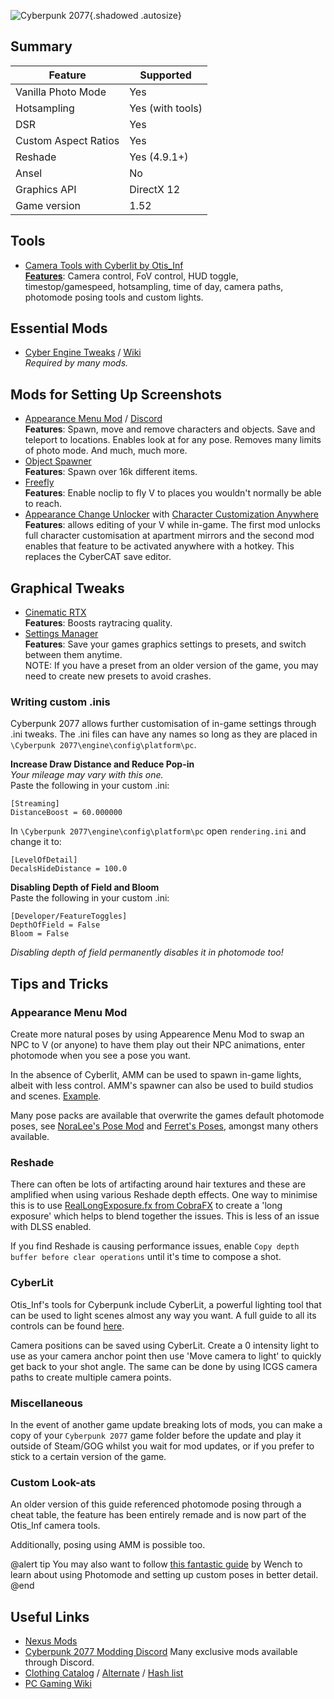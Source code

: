 ![Cyberpunk 2077](Images\cyberpunk2077_header.png "Shot by Lazaro"){.shadowed .autosize}

## Summary

Feature | Supported
--|--
Vanilla Photo Mode | Yes
Hotsampling | Yes (with tools)
DSR | Yes
Custom Aspect Ratios | Yes
Reshade | Yes (4.9.1+)
Ansel | No
Graphics API | DirectX 12
Game version | 1.52
 
## Tools

* [Camera Tools with Cyberlit by Otis_Inf](https://patreon.com/Otis_Inf)   
**[Features](https://opm.fransbouma.com/Cameras/cyberpunk2077.htm)**: Camera control, FoV control, HUD toggle, timestop/gamespeed, hotsampling, time of day, camera paths, photomode posing tools and custom lights.  

## Essential Mods

* [Cyber Engine Tweaks](https://www.nexusmods.com/cyberpunk2077/mods/107) / [Wiki](https://wiki.redmodding.org/cyber-engine-tweaks/)  
*Required by many mods.*

##  Mods for Setting Up Screenshots

* [Appearance Menu Mod](https://www.nexusmods.com/cyberpunk2077/mods/790) / [Discord](https://discord.com/invite/47jV2rNdgn)  
**Features**: Spawn, move and remove characters and objects. Save and teleport to locations. Enables look at for any pose. Removes many limits of photo mode. And much, much more.
* [Object Spawner](https://www.nexusmods.com/cyberpunk2077/mods/2833)   
**Features**: Spawn over 16k different items. 
* [Freefly](https://www.nexusmods.com/cyberpunk2077/mods/780)  
**Features**: Enable noclip to fly V to places you wouldn't normally be able to reach.
* [Appearance Change Unlocker](https://www.nexusmods.com/cyberpunk2077/mods/3850) with [Character Customization Anywhere](https://www.nexusmods.com/cyberpunk2077/mods/3930)  
**Features**: allows editing of your V while in-game. The first mod unlocks full character customisation at apartment mirrors and the second mod enables that feature to be activated anywhere with a hotkey. This replaces the CyberCAT save editor.

## Graphical Tweaks  

* [Cinematic RTX](https://www.tomshardware.com/uk/news/how-to-unlock-cyberpunk-2077-cinematic-rtx-mode)   
**Features**: Boosts raytracing quality.
* [Settings Manager](https://www.nexusmods.com/cyberpunk2077/mods/2332)   
**Features**: Save your games graphics settings to presets, and switch between them anytime.  
NOTE: If you have a preset from an older version of the game, you may need to create new presets to avoid crashes.

### Writing custom .inis
Cyberpunk 2077 allows further customisation of in-game settings through .ini tweaks. The .ini files can have any names so long as they are placed in `\Cyberpunk 2077\engine\config\platform\pc`.  

**Increase Draw Distance and Reduce Pop-in**  
*Your mileage may vary with this one.*  
Paste the following in your custom .ini:
```
[Streaming]
DistanceBoost = 60.000000
```  
In `\Cyberpunk 2077\engine\config\platform\pc` open `rendering.ini` and change it to:  
```
[LevelOfDetail]
DecalsHideDistance = 100.0
```

**Disabling Depth of Field and Bloom**  
Paste the following in your custom .ini:
```
[Developer/FeatureToggles]
DepthOfField = False
Bloom = False
```
*Disabling depth of field permanently disables it in photomode too!*

## Tips and Tricks

### Appearance Menu Mod
Create more natural poses by using Appearence Menu Mod to swap an NPC to V (or anyone) to have them play out their NPC animations, enter photomode when you see a pose you want.  

In the absence of Cyberlit, AMM can be used to spawn in-game lights, albeit with less control. AMM's spawner can also be used to build studios and scenes. [Example](../Images/cp_AMMexample.png).

Many pose packs are available that overwrite the games default photomode poses, see [NoraLee's Pose Mod](https://www.nexusmods.com/cyberpunk2077/mods/2831) and [Ferret's Poses](https://www.nexusmods.com/cyberpunk2077/mods/2718), amongst many others available.  

### Reshade

There can often be lots of artifacting around hair textures and these are amplified when using various Reshade depth effects. One way to minimise this is to use [RealLongExposure.fx from CobraFX](../ReshadeGuides/RealLongExposure.htm) to create a 'long exposure' which helps to blend together the issues. This is less of an issue with DLSS enabled.

If you find Reshade is causing performance issues, enable `Copy depth buffer before clear operations` until it's time to compose a shot.

### CyberLit

Otis_Inf's tools for Cyberpunk include CyberLit, a powerful lighting tool that can be used to light scenes almost any way you want. A full guide to all its controls can be found [here](../GeneralGuides/cyberlit.htm).

Camera positions can be saved using CyberLit. Create a 0 intensity light to use as your camera anchor point then use 'Move camera to light' to quickly get back to your shot angle. The same can be done by using ICGS camera paths to create multiple camera points.

### Miscellaneous
In the event of another game update breaking lots of mods, you can make a copy of your `Cyberpunk 2077` game folder before the update and play it outside of Steam/GOG whilst you wait for mod updates, or if you prefer to stick to a certain version of the game. 

### Custom Look-ats
An older version of this guide referenced photomode posing through a cheat table, the feature has been entirely remade and is now part of the Otis_Inf camera tools.

Additionally, posing using AMM is possible too.

@alert tip
You may also want to follow [this fantastic guide](https://docs.google.com/document/d/1Cj4vsnsX5MU7NnlbZakMjKsybXPUeA-h9oogRqmIhcM/edit) by Wench to learn about using Photomode and setting up custom poses in better detail.
@end

## Useful Links
* [Nexus Mods](https://www.nexusmods.com/cyberpunk2077)
* [Cyberpunk 2077 Modding Discord](https://discord.com/invite/BTApCbE) Many exclusive mods available through Discord.
* [Clothing Catalog](https://steamcommunity.com/sharedfiles/filedetails/?id=2328941813) / [Alternate](https://cp2077.8713.su/) / [Hash list](https://docs.google.com/spreadsheets/d/1CCOmY__uhYhpRixs3XizqwUvx1LICqa2GrmyVpA2Nlc/edit#gid=1420053180)
* [PC Gaming Wiki](https://www.pcgamingwiki.com/wiki/Cyberpunk_2077)